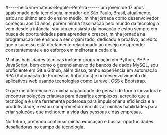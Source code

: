#-----hello-im-mateus-Beppler-Pereira------
um jovem de 17 anos apaixonado pela tecnologia, morador de São Paulo, Brasil, atualmente, estou no último ano do ensino médio, minha jornada como desenvolvedor começou aos 14 anos, porém minha fascinação pelo mundo da tecnologia vem desde a infância, sou um entusiasta da inovação e estou sempre em busca de oportunidades para aprender e crescer, minha jornada na programação me ensinou a ser organizado, dedicado e proativo, acredito que o sucesso está diretamente relacionado ao desejo de aprender constantemente e ao esforço em melhorar a cada dia.

Minhas habilidades técnicas incluem programação em Python, PHP e JavaScript, bem como o gerenciamento de bancos de dados MySQL, sou proficiente em Git e Github, além disso, tenho experiência em automação RPA (Automação de Processos Robóticos) e no desenvolvimento de aplicativos web usando tecnologias como Laravel, CSS e Bootstrap.

O que me diferencia é a minha capacidade de pensar de forma inovadora e encontrar soluções criativas para desafios complexos, acredito que a tecnologia é uma ferramenta poderosa para impulsionar a eficiência e a produtividade, e estou comprometido em utilizar minhas habilidades para criar soluções que melhorem a vida das pessoas e das empresas.

No futuro, pretendo continuar minha educação e buscar oportunidades desafiadoras no campo da tecnologia.

<!--
**mateusbepplerpereira/mateusbepplerpereira** is a ✨ _special_ ✨ repository because its `README.md` (this file) appears on your GitHub profile.

Here are some ideas to get you started:

- 🔭 I’m currently working on ...
- 🌱 I’m currently learning ...
- 👯 I’m looking to collaborate on ...
- 🤔 I’m looking for help with ...
- 💬 Ask me about ...
- 📫 How to reach me: ...
- 😄 Pronouns: ...
- ⚡ Fun fact: ...
-->
